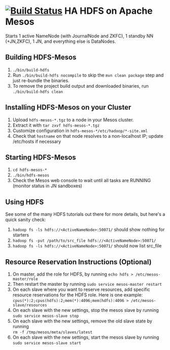 [![Build Status](https://travis-ci.org/mesosphere/hdfs.svg?branch=master)](https://travis-ci.org/mesosphere/hdfs)
HA HDFS on Apache Mesos
======================
Starts 1 active NameNode (with JournalNode and ZKFC), 1 standby NN (+JN,ZKFC), 1 JN, and everything else is DataNodes.

Building HDFS-Mesos
--------------------------
1. `./bin/build-hdfs`
2. Run `./bin/build-hdfs nocompile` to skip the `mvn clean package` step and just re-bundle the binaries.
3. To remove the project build output and downloaded binaries, run `./bin/build-hdfs clean`

Installing HDFS-Mesos on your Cluster
--------------------------
1. Upload `hdfs-mesos-*.tgz` to a node in your Mesos cluster.
2. Extract it with `tar zxvf hdfs-mesos-*.tgz`
3. Customize configuration in `hdfs-mesos-*/etc/hadoop/*-site.xml`
4. Check that `hostname` on that node resolves to a non-localhost IP; update /etc/hosts if necessary

Starting HDFS-Mesos
--------------------------
1. `cd hdfs-mesos-*`
2. `./bin/hdfs-mesos`
3. Check the Mesos web console to wait until all tasks are RUNNING (monitor status in JN sandboxes)

Using HDFS
--------------------------
See some of the many HDFS tutorials out there for more details, but here's a quick sanity check:

1. `hadoop fs -ls hdfs://<ActiveNameNode>:50071/` should show nothing for starters
2. `hadoop fs -put /path/to/src_file hdfs://<ActiveNameNode>:50071/`
3. `hadoop fs -ls hdfs://<ActiveNameNode>:50071/` should now list src_file

Resource Reservation Instructions (Optional)
--------------------------

1. On master, add the role for HDFS, by running `echo hdfs > /etc/mesos-master/role`
2. Then restart the master by running `sudo service mesos-master restart`
3. On each slave where you want to reserve resources, add specific resource reservations for the HDFS role. Here is one example:
<br>`cpus(*):2;cpus(hdfs):2;mem(*):4096;mem(hdfs):4096 > /etc/mesos-slave/resources`</br>
4. On each slave with the new settings, stop the mesos slave by running
<br>`sudo service mesos-slave stop`</br>
5. On each slave with the new settings, remove the old slave state by running
<br>`rm -f /tmp/mesos/meta/slaves/latest`</br>
6. On each slave with the new settings, start the mesos slave by running
<br>`sudo service mesos-slave start`</br>

